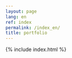 ```yaml
---
layout: page
lang: en
ref: index
permalink: /index_en/
title: portfolio
---
```

{% include index.html %}